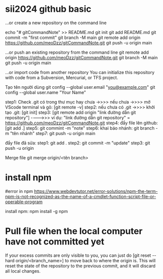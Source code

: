 ﻿# sii2024 github basic
…or create a new repository on the command line

echo "# gitCommandNote" >> README.md
git init
git add README.md
git commit -m "first commit"
git branch -M main
git remote add origin https://github.com/meoDzz/gitCommandNote.git
git push -u origin main



…or push an existing repository from the command line
git remote add origin https://github.com/meoDzz/gitCommandNote.git
git branch -M main
git push -u origin main


…or import code from another repository
You can initialize this repository with code from a Subversion, Mercurial, or TFS project.

Tạo tên người dùng
  git config --global user.email "you@example.com"
  git config --global user.name "Your Name"

step1: Check .git có trong thư mục hay chưa ->>>> nếu chưa ->>>> mở VScode terminal và gõ: [git remote -v]
step2: nếu chưa có .git ->>>> khởi tạo .git: [git init]
step3: [git remote add origin "link đường dẫn git repository"] 
        ---->>> ví dụ: "link đường dẫn git repository" =  https://github.com/meoDzz/gitCommandNote.git
step4: đẩy file lên github: [git add .]
step5: git commint -m "note"
step6: khai báo nhánh: git branch -m "tên nhánh"
step7: git push -u origin main

đẩy file đã sửa: 
step1: git add .
step2: git commit -m "update"
step3: git push -u origin

Merge file
git merge origin/<tên branch>




# install npm

#error in npm 
https://www.webdevtutor.net/error-solutions/npm-the-term-npm-is-not-recognized-as-the-name-of-a-cmdlet-function-script-file-or-operable-program

install npm:
npm install -g npm


# Pull file when the local computer have not committed yet

If your excess commits are only visible to you, you can just do [git reset --hard origin/<branch_name>] to move back to where the origin is. This will reset the state of the repository to the previous commit, and it will discard all local changes.
